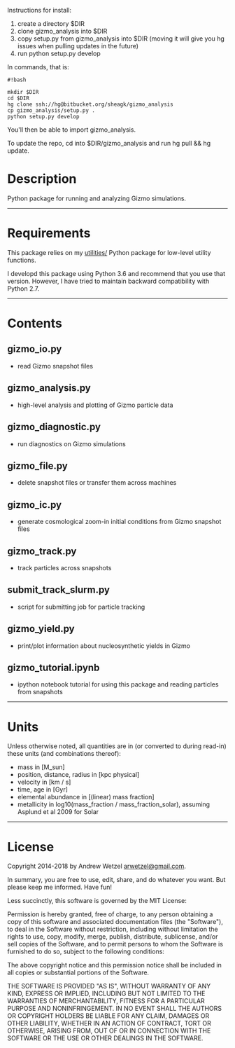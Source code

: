 Instructions for install:  

1. create a directory $DIR
2. clone gizmo_analysis into $DIR
3. copy setup.py from gizmo_analysis into $DIR (moving it will give you hg issues when pulling updates in the future)
4. run python setup.py develop

In commands, that is:

```
#!bash

mkdir $DIR
cd $DIR
hg clone ssh://hg@bitbucket.org/sheagk/gizmo_analysis
cp gizmo_analysis/setup.py .
python setup.py develop
```

You'll then be able to import gizmo_analysis.<whatever>

To update the repo, cd into $DIR/gizmo_analysis and run hg pull && hg update.


# Description

Python package for running and analyzing Gizmo simulations.


---
# Requirements

This package relies on my [utilities/](https://bitbucket.org/sheagk/utilities) Python package for low-level utility functions.

I developd this package using Python 3.6 and recommend that you use that version. However, I have tried to maintain backward compatibility with Python 2.7.


---
# Contents

## gizmo_io.py
* read Gizmo snapshot files

## gizmo_analysis.py
* high-level analysis and plotting of Gizmo particle data

## gizmo_diagnostic.py
* run diagnostics on Gizmo simulations

## gizmo_file.py
* delete snapshot files or transfer them across machines

## gizmo_ic.py
* generate cosmological zoom-in initial conditions from Gizmo snapshot files

## gizmo_track.py
* track particles across snapshots

## submit_track_slurm.py
* script for submitting job for particle tracking

## gizmo_yield.py
* print/plot information about nucleosynthetic yields in Gizmo

## gizmo_tutorial.ipynb
* ipython notebook tutorial for using this package and reading particles from snapshots


---
# Units

Unless otherwise noted, all quantities are in (or converted to during read-in) these units (and combinations thereof):

* mass in [M_sun]
* position, distance, radius in [kpc physical]
* velocity in [km / s]
* time, age in [Gyr]
* elemental abundance in [(linear) mass fraction]
* metallicity in log10(mass_fraction / mass_fraction_solar), assuming Asplund et al 2009 for Solar


---
# License

Copyright 2014-2018 by Andrew Wetzel <arwetzel@gmail.com>.

In summary, you are free to use, edit, share, and do whatever you want. But please keep me informed. Have fun!

Less succinctly, this software is governed by the MIT License:

Permission is hereby granted, free of charge, to any person obtaining a copy
of this software and associated documentation files (the "Software"), to deal
in the Software without restriction, including without limitation the rights
to use, copy, modify, merge, publish, distribute, sublicense, and/or sell
copies of the Software, and to permit persons to whom the Software is
furnished to do so, subject to the following conditions:

The above copyright notice and this permission notice shall be included in
all copies or substantial portions of the Software.

THE SOFTWARE IS PROVIDED "AS IS", WITHOUT WARRANTY OF ANY KIND, EXPRESS OR
IMPLIED, INCLUDING BUT NOT LIMITED TO THE WARRANTIES OF MERCHANTABILITY,
FITNESS FOR A PARTICULAR PURPOSE AND NONINFRINGEMENT. IN NO EVENT SHALL THE
AUTHORS OR COPYRIGHT HOLDERS BE LIABLE FOR ANY CLAIM, DAMAGES OR OTHER
LIABILITY, WHETHER IN AN ACTION OF CONTRACT, TORT OR OTHERWISE, ARISING FROM,
OUT OF OR IN CONNECTION WITH THE SOFTWARE OR THE USE OR OTHER DEALINGS IN
THE SOFTWARE.